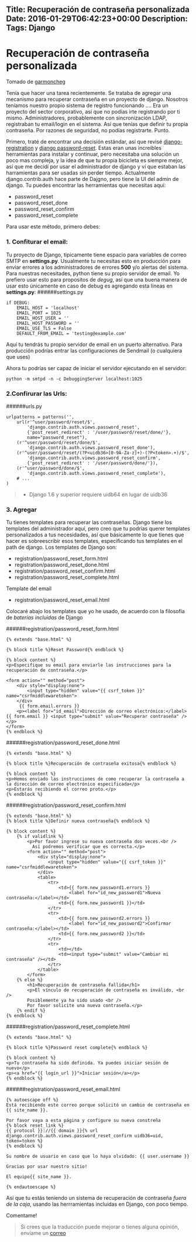 Title: Recuperación de contraseña personalizada
Date: 2016-01-29T06:42:23+00:00
Description: 
Tags: Django
---
# Recuperación de contraseña personalizada

Tomado de [garmoncheg](http://garmoncheg.blogspot.com.au/2012/07/django-resetting-passwords-with.html)

Tenía que hacer  una tarea recientemente. Se trataba de agregar una mecanismo para recuperar contraseña en un proyecto de django. Nosotros teníamos nuestro propio sistema de registro funcionando ....
Era un proyecto del sector corporativo, así que no podías irte registrando por ti mismo. Administradores, probablemente con sincronización  LDAP, registraban tu email/login en el sistema. Así que tenías que definir tu propia contraseña. Por razones de seguridad, no podías registrarte. Punto.

Primero, traté de encontrar una decisión estándar, así que revisé [django-registration](https://pypi.python.org/pypi/django-registration/) y [django password-reset](https://github.com/brutasse/django-password-reset). Estas eran unas increibles herramientas para instalar y  continuar, pero necesitaba una solución un poco mas compleja,  y la idea de que tu propia bicicleta es siempre mejor, así que me decidí por usar el administrador de django y ví que estaban las harramientas para ser usadas sin perder tiempo. Actualmente django.contrib.auth hace parte de Dajgno, pero tiene la UI del admin de django. Tu puedes encontrar las herramientas que necesitas aquí:


- password_reset
- password\_reset\_done 
- password\_reset\_confirm 
- password\_reset\_complete 

Para usar este método, primero debes:
### 1. Confiturar el email:
Tu proyecto de Django, tipicamente tiene espacio para variables de correo SMTP en **settings.py**. Usualmente tu necesitas esto en producción para enviar errores a los administradores de errores **500** y/o alertas del sistema. Para nuestras necesitades, python tiene su propio servidor de email. Yo prefiero usar esto para propositos de *degug*, así que una buena manera de usar esto únicamente en caso de debug es agregando esta líneas en **settings.py**:
######settings.py
```
if DEBUG:
    EMAIL_HOST = 'localhost'
    EMAIL_PORT = 1025
    EMAIL_HOST_USER = ''
    EMAIL_HOST_PASSWORD = ''
    EMAIL_USE_TLS = False
    DEFAULT_FROM_EMAIL = 'testing@example.com'
```
Aquí tu tendrás tu propio servidor de email en un puerto alternativo. Para producción podrías entrar las configuraciones de Sendmail (o cualquiera que uses)

Ahora tu podrías ser capaz de iniciar el servidor ejecutando en el servidor:

`python -m smtpd -n -c DebuggingServer localhost:1025`


### 2.Confirurar las Urls:
######urls.py
```
urlpatterns = patterns('',
    url(r'^user/password/reset/$', 
        'django.contrib.auth.views.password_reset', 
        {'post_reset_redirect' : '/user/password/reset/done/'},
        name="password_reset"),
    (r'^user/password/reset/done/$',
        'django.contrib.auth.views.password_reset_done'),
    (r'^user/password/reset/(?P<uidb36>[0-9A-Za-z]+)-(?P<token>.+)/$', 
        'django.contrib.auth.views.password_reset_confirm', 
        {'post_reset_redirect' : '/user/password/done/'}),
    (r'^user/password/done/$', 
        'django.contrib.auth.views.password_reset_complete'),
    # ...
)
```

> - Django 1.6 y superior requiere uidb64 en lugar de uidb36
 
### 3. Agregar 

Tu tienes templates para recuperar las contraseñas. 
Django tiene los templates del administrador aquí, pero creo que tu podrías querer templates personalizados a tus necesidades, así que básicamente lo que tienes que hacer es sobreescribir esos templates, especificando tus templates en el path de django. Los templates de Django son:

- registration/password_reset_form.html
- registration/password_reset_done.html
- registration/password_reset_confirm.html
- registration/password_reset_complete.html

Template del email

- registration/password_reset_email.html 

Colocaré abajo los templates que yo he usado, de acuerdo con la filosofía de *baterías incluidas* de Django


######registration/password_reset_form.html 
```
{% extends "base.html" %}

{% block title %}Reset Password{% endblock %}

{% block content %}
<p>Especifique su email para enviarle las instrucciones para la recuperación de contraseña.</p>

<form action="" method="post">
    <div style="display:none">
        <input type="hidden" value="{{ csrf_token }}" name="csrfmiddlewaretoken">
    </div>
     {{ form.email.errors }}
    <p><label for="id_email">Dirección de correo electrónico:</label> {{ form.email }} <input type="submit" value="Recuperar contraseña" /></p>
</form>
{% endblock %}
```
######registration/password_reset_done.html 
```
{% extends "base.html" %}

{% block title %}Recuperación de contraseña exitosa{% endblock %}

{% block content %}
<p>Hemos enviado las instrucciones de como recuperar la contraseña a la dirección de correo electrónico especificada</p>
<p>Estarás recibiendo el correo proto.</p>
{% endblock %}
```

######registration/password_reset_confirm.html 
```
{% extends "base.html" %}
{% block title %}Definir nueva contraseña{% endblock %}

{% block content %}
    {% if validlink %}
        <p>Por favor ingrese su nueva contraseña dos veces.<br />
          Así podremos verificar que es correcta.</p>
        <form action="" method="post">
            <div style="display:none">
                <input type="hidden" value="{{ csrf_token }}" name="csrfmiddlewaretoken">
            </div>
            <table>
                <tr>
                    <td>{{ form.new_password1.errors }}
                        <label for="id_new_password1">Nueva contraseña:</label></td>
                    <td>{{ form.new_password1 }}</td>
                </tr>
                <tr>
                    <td>{{ form.new_password2.errors }}
                        <label for="id_new_password2">Confirmar contraseña:</label></td>
                    <td>{{ form.new_password2 }}</td>
                </tr>
                <tr>
                    <td></td>
                    <td><input type="submit" value="Cambiar mi contraseña" /></td>
                </tr>
            </table>
        </form>
    {% else %}
        <h1>Recuperación de contraseña fallida</h1>
        <p>El vínculo de recuperación de contraseña es inválido, <br />
        Posiblemente ya ha sido usado <br />
        Por favor solicite una nueva contraseña.</p>
    {% endif %}
{% endblock %}
```

######registration/password_reset_complete.html 
```
{% extends "base.html" %}

{% block title %}Password reset complete{% endblock %}

{% block content %}
<p>Tu contraseña ha sido definida. Ya puedes iniciar sesión de nuevo</p>
<p><a href="{{ login_url }}">Iniciar sesión</a></p>
{% endblock %}
```

######registration/password_reset_email.html 
```
{% autoescape off %}
Está recibiendo este correo porque solicitó un cambio de contraseña en {{ site_name }}.

Por favor vaya a esta página y configure su nueva constreña
{% block reset_link %}
{{ protocol }}://{{ domain }}{% url django.contrib.auth.views.password_reset_confirm uidb36=uid, token=token %}
{% endblock %}

Su nombre de usuario en caso que lo haya olvidado: {{ user.username }}

Gracias por usar nuestro sitio!

El equipo{{ site_name }}.

{% endautoescape %}
```
Así que tu estás teniendo un sistema de recuperación de contraseña *fuera de la caja*, usando las herrramientas incluidas en Django, con poco tiempo.

Comentame!
 >Si crees que la traducción puede mejorar o tienes alguna opinión, envíame un [correo](mailto://ma0acollazos@gmail.com)